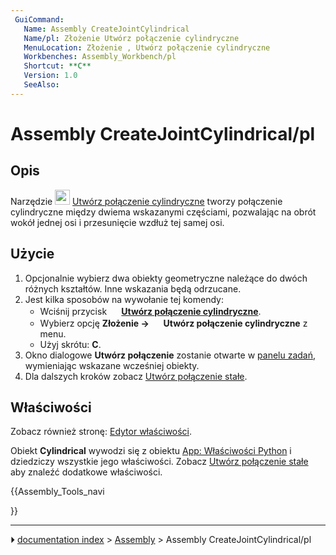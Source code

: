 ```yaml
---
 GuiCommand:
   Name: Assembly CreateJointCylindrical
   Name/pl: Złożenie Utwórz połączenie cylindryczne
   MenuLocation: Złożenie , Utwórz połączenie cylindryczne
   Workbenches: Assembly_Workbench/pl
   Shortcut: **C**
   Version: 1.0
   SeeAlso: 
---
```


# Assembly CreateJointCylindrical/pl



## Opis

Narzędzie <img alt="" src=images/Assembly_CreateJointCylindrical.svg  style="width:24px;"> [Utwórz połączenie cylindryczne](Assembly_CreateJointCylindrical/pl.md) tworzy połączenie cylindryczne między dwiema wskazanymi częściami, pozwalając na obrót wokół jednej osi i przesunięcie wzdłuż tej samej osi.



## Użycie

1.  Opcjonalnie wybierz dwa obiekty geometryczne należące do dwóch różnych kształtów. Inne wskazania będą odrzucane.
2.  Jest kilka sposobów na wywołanie tej komendy:
    -   Wciśnij przycisk **<img src="images/Assembly_CreateJointCylindrical.svg" width=16px> [Utwórz połączenie cylindryczne](Assembly_CreateJointCylindrical/pl.md)**.
    -   Wybierz opcję **Złożenie → <img src="images/Assembly_CreateJointCylindrical.svg" width=16px> Utwórz połączenie cylindryczne** z menu.
    -   Użyj skrótu: **C**.
3.  Okno dialogowe **Utwórz połączenie** zostanie otwarte w [panelu zadań](Task_panel/pl.md), wymieniając wskazane wcześniej obiekty.
4.  Dla dalszych kroków zobacz [Utwórz połączenie stałe](Assembly_CreateJointFixed/pl#Użycie.md).



## Właściwości

Zobacz również stronę: [Edytor właściwości](Property_editor/pl.md).

Obiekt **Cylindrical** wywodzi się z obiektu [App: Właściwości Python](App_FeaturePython/pl.md) i dziedziczy wszystkie jego właściwości. Zobacz [Utwórz połączenie stałe](Assembly_CreateJointFixed/pl#Właściwości.md) aby znaleźć dodatkowe właściwości.





{{Assembly_Tools_navi

}}



---
⏵ [documentation index](../README.md) > [Assembly](Assembly_Workbench.md) > Assembly CreateJointCylindrical/pl
